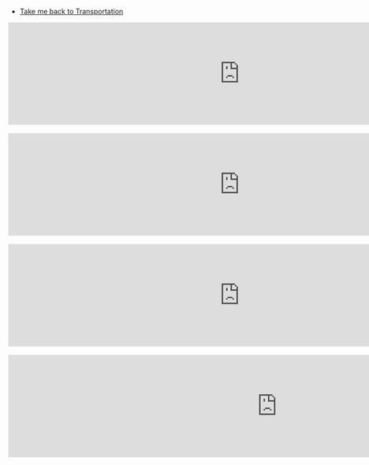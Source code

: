 <ul class="breadcrumb">
  <li><a href="https://anabalanuta.github.io/portuguese4you/transportation.html">Take me back to Transportation</a></li>
  </ul>
  
<iframe src="https://h5p.org/h5p/embed/169784" width="937" height="208" frameborder="0" allowfullscreen="allowfullscreen"></iframe><script src="https://h5p.org/sites/all/modules/h5p/library/js/h5p-resizer.js" charset="UTF-8"></script>
<br>
<br>
<iframe src="https://h5p.org/h5p/embed/169789" width="937" height="208" frameborder="0" allowfullscreen="allowfullscreen"></iframe><script src="https://h5p.org/sites/all/modules/h5p/library/js/h5p-resizer.js" charset="UTF-8"></script>
<br>
<br>
<iframe src="https://h5p.org/h5p/embed/169792" width="937" height="208" frameborder="0" allowfullscreen="allowfullscreen"></iframe><script src="https://h5p.org/sites/all/modules/h5p/library/js/h5p-resizer.js" charset="UTF-8"></script>
<br>
<br>
<iframe src="https://h5p.org/h5p/embed/169793" width="1090" height="208" frameborder="0" allowfullscreen="allowfullscreen"></iframe><script src="https://h5p.org/sites/all/modules/h5p/library/js/h5p-resizer.js" charset="UTF-8"></script>
